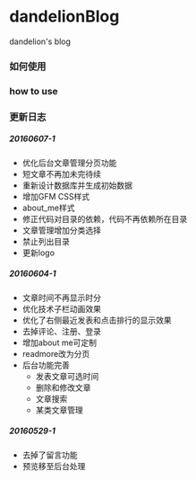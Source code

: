 # dandelionBlog
dandelion's blog

### 如何使用

### how to use

### 更新日志

##### 20160607-1
- 优化后台文章管理分页功能
- 短文章不再加未完待续
- 重新设计数据库并生成初始数据
- 增加GFM CSS样式
- about_me样式
- 修正代码对目录的依赖，代码不再依赖所在目录
- 文章管理增加分类选择
- 禁止列出目录
- 更新logo

##### 20160604-1
- 文章时间不再显示时分
- 优化技术子栏动画效果
- 优化了右侧最近发表和点击排行的显示效果
- 去掉评论、注册、登录
- 增加about me可定制
- readmore改为分页
- 后台功能完善
	- 发表文章可选时间
	- 删除和修改文章
	- 文章搜索
	- 某类文章管理

##### 20160529-1
- 去掉了留言功能
- 预览移至后台处理